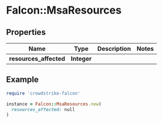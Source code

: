 # Falcon::MsaResources

## Properties

| Name | Type | Description | Notes |
| ---- | ---- | ----------- | ----- |
| **resources_affected** | **Integer** |  |  |

## Example

```ruby
require 'crowdstrike-falcon'

instance = Falcon::MsaResources.new(
  resources_affected: null
)
```

